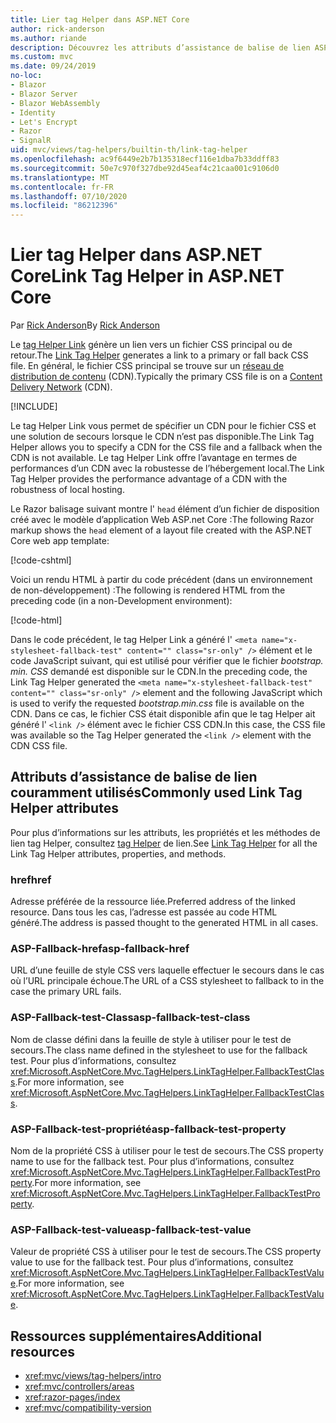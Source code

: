 ```yaml
---
title: Lier tag Helper dans ASP.NET Core
author: rick-anderson
ms.author: riande
description: Découvrez les attributs d’assistance de balise de lien ASP.NET Core et le rôle joué par chaque attribut lors de l’extension du comportement de la balise de lien HTML.
ms.custom: mvc
ms.date: 09/24/2019
no-loc:
- Blazor
- Blazor Server
- Blazor WebAssembly
- Identity
- Let's Encrypt
- Razor
- SignalR
uid: mvc/views/tag-helpers/builtin-th/link-tag-helper
ms.openlocfilehash: ac9f6449e2b7b135318ecf116e1dba7b33ddff83
ms.sourcegitcommit: 50e7c970f327dbe92d45eaf4c21caa001c9106d0
ms.translationtype: MT
ms.contentlocale: fr-FR
ms.lasthandoff: 07/10/2020
ms.locfileid: "86212396"
---
```

# <a name="link-tag-helper-in-aspnet-core"></a><span data-ttu-id="38c5e-103">Lier tag Helper dans ASP.NET Core</span><span class="sxs-lookup"><span data-stu-id="38c5e-103">Link Tag Helper in ASP.NET Core</span></span>

<span data-ttu-id="38c5e-104">Par [Rick Anderson](https://twitter.com/RickAndMSFT)</span><span class="sxs-lookup"><span data-stu-id="38c5e-104">By [Rick Anderson](https://twitter.com/RickAndMSFT)</span></span>

<span data-ttu-id="38c5e-105">Le [tag Helper Link](xref:Microsoft.AspNetCore.Mvc.TagHelpers.LinkTagHelper) génère un lien vers un fichier CSS principal ou de retour.</span><span class="sxs-lookup"><span data-stu-id="38c5e-105">The [Link Tag Helper](xref:Microsoft.AspNetCore.Mvc.TagHelpers.LinkTagHelper) generates a link to a primary or fall back CSS file.</span></span> <span data-ttu-id="38c5e-106">En général, le fichier CSS principal se trouve sur un [réseau de distribution de contenu](/office365/enterprise/content-delivery-networks#what-exactly-is-a-cdn) (CDN).</span><span class="sxs-lookup"><span data-stu-id="38c5e-106">Typically the primary CSS file is on a [Content Delivery Network](/office365/enterprise/content-delivery-networks#what-exactly-is-a-cdn) (CDN).</span></span>

[!INCLUDE[](~/includes/cdn.md)]

<span data-ttu-id="38c5e-107">Le tag Helper Link vous permet de spécifier un CDN pour le fichier CSS et une solution de secours lorsque le CDN n’est pas disponible.</span><span class="sxs-lookup"><span data-stu-id="38c5e-107">The Link Tag Helper allows you to specify a CDN for the CSS file and a fallback when the CDN is not available.</span></span> <span data-ttu-id="38c5e-108">Le tag Helper Link offre l’avantage en termes de performances d’un CDN avec la robustesse de l’hébergement local.</span><span class="sxs-lookup"><span data-stu-id="38c5e-108">The Link Tag Helper provides the performance advantage of a CDN with the robustness of local hosting.</span></span>

<span data-ttu-id="38c5e-109">Le Razor balisage suivant montre l' `head` élément d’un fichier de disposition créé avec le modèle d’application Web ASP.net Core :</span><span class="sxs-lookup"><span data-stu-id="38c5e-109">The following Razor markup shows the `head` element of a layout file created with the ASP.NET Core web app template:</span></span>

[!code-cshtml[](link-tag-helper/sample/_Layout.cshtml?name=snippet)]

<span data-ttu-id="38c5e-110">Voici un rendu HTML à partir du code précédent (dans un environnement de non-développement) :</span><span class="sxs-lookup"><span data-stu-id="38c5e-110">The following is rendered HTML from the preceding code (in a non-Development environment):</span></span>

[!code-html[](link-tag-helper/sample/HtmlPage1.html)]

<span data-ttu-id="38c5e-111">Dans le code précédent, le tag Helper Link a généré l' `<meta name="x-stylesheet-fallback-test" content="" class="sr-only" />` élément et le code JavaScript suivant, qui est utilisé pour vérifier que le fichier *bootstrap. min. CSS* demandé est disponible sur le CDN.</span><span class="sxs-lookup"><span data-stu-id="38c5e-111">In the preceding code, the Link Tag Helper generated the `<meta name="x-stylesheet-fallback-test" content="" class="sr-only" />` element and the following JavaScript which is used to verify the requested *bootstrap.min.css* file is available on the CDN.</span></span> <span data-ttu-id="38c5e-112">Dans ce cas, le fichier CSS était disponible afin que le tag Helper ait généré l' `<link />` élément avec le fichier CSS CDN.</span><span class="sxs-lookup"><span data-stu-id="38c5e-112">In this case, the CSS file was available so the Tag Helper generated the `<link />` element with the CDN CSS file.</span></span>

## <a name="commonly-used-link-tag-helper-attributes"></a><span data-ttu-id="38c5e-113">Attributs d’assistance de balise de lien couramment utilisés</span><span class="sxs-lookup"><span data-stu-id="38c5e-113">Commonly used Link Tag Helper attributes</span></span>

<span data-ttu-id="38c5e-114">Pour plus d’informations sur les attributs, les propriétés et les méthodes de lien tag Helper, consultez [tag Helper](xref:Microsoft.AspNetCore.Mvc.TagHelpers.LinkTagHelper) de lien.</span><span class="sxs-lookup"><span data-stu-id="38c5e-114">See [Link Tag Helper](xref:Microsoft.AspNetCore.Mvc.TagHelpers.LinkTagHelper)  for all the Link Tag Helper attributes, properties, and methods.</span></span>

### <a name="href"></a><span data-ttu-id="38c5e-115">href</span><span class="sxs-lookup"><span data-stu-id="38c5e-115">href</span></span>

<span data-ttu-id="38c5e-116">Adresse préférée de la ressource liée.</span><span class="sxs-lookup"><span data-stu-id="38c5e-116">Preferred address of the linked resource.</span></span> <span data-ttu-id="38c5e-117">Dans tous les cas, l’adresse est passée au code HTML généré.</span><span class="sxs-lookup"><span data-stu-id="38c5e-117">The address is passed thought to the generated HTML in all cases.</span></span>

### <a name="asp-fallback-href"></a><span data-ttu-id="38c5e-118">ASP-Fallback-href</span><span class="sxs-lookup"><span data-stu-id="38c5e-118">asp-fallback-href</span></span>

<span data-ttu-id="38c5e-119">URL d’une feuille de style CSS vers laquelle effectuer le secours dans le cas où l’URL principale échoue.</span><span class="sxs-lookup"><span data-stu-id="38c5e-119">The URL of a CSS stylesheet to fallback to in the case the primary URL fails.</span></span>

### <a name="asp-fallback-test-class"></a><span data-ttu-id="38c5e-120">ASP-Fallback-test-Class</span><span class="sxs-lookup"><span data-stu-id="38c5e-120">asp-fallback-test-class</span></span>

<span data-ttu-id="38c5e-121">Nom de classe défini dans la feuille de style à utiliser pour le test de secours.</span><span class="sxs-lookup"><span data-stu-id="38c5e-121">The class name defined in the stylesheet to use for the fallback test.</span></span> <span data-ttu-id="38c5e-122">Pour plus d’informations, consultez <xref:Microsoft.AspNetCore.Mvc.TagHelpers.LinkTagHelper.FallbackTestClass>.</span><span class="sxs-lookup"><span data-stu-id="38c5e-122">For more information, see <xref:Microsoft.AspNetCore.Mvc.TagHelpers.LinkTagHelper.FallbackTestClass>.</span></span>

### <a name="asp-fallback-test-property"></a><span data-ttu-id="38c5e-123">ASP-Fallback-test-propriété</span><span class="sxs-lookup"><span data-stu-id="38c5e-123">asp-fallback-test-property</span></span>

<span data-ttu-id="38c5e-124">Nom de la propriété CSS à utiliser pour le test de secours.</span><span class="sxs-lookup"><span data-stu-id="38c5e-124">The CSS property name to use for the fallback test.</span></span> <span data-ttu-id="38c5e-125">Pour plus d’informations, consultez <xref:Microsoft.AspNetCore.Mvc.TagHelpers.LinkTagHelper.FallbackTestProperty>.</span><span class="sxs-lookup"><span data-stu-id="38c5e-125">For more information, see <xref:Microsoft.AspNetCore.Mvc.TagHelpers.LinkTagHelper.FallbackTestProperty>.</span></span>

### <a name="asp-fallback-test-value"></a><span data-ttu-id="38c5e-126">ASP-Fallback-test-value</span><span class="sxs-lookup"><span data-stu-id="38c5e-126">asp-fallback-test-value</span></span>

<span data-ttu-id="38c5e-127">Valeur de propriété CSS à utiliser pour le test de secours.</span><span class="sxs-lookup"><span data-stu-id="38c5e-127">The CSS property value to use for the fallback test.</span></span> <span data-ttu-id="38c5e-128">Pour plus d’informations, consultez <xref:Microsoft.AspNetCore.Mvc.TagHelpers.LinkTagHelper.FallbackTestValue>.</span><span class="sxs-lookup"><span data-stu-id="38c5e-128">For more information, see <xref:Microsoft.AspNetCore.Mvc.TagHelpers.LinkTagHelper.FallbackTestValue>.</span></span>

## <a name="additional-resources"></a><span data-ttu-id="38c5e-129">Ressources supplémentaires</span><span class="sxs-lookup"><span data-stu-id="38c5e-129">Additional resources</span></span>

* <xref:mvc/views/tag-helpers/intro>
* <xref:mvc/controllers/areas>
* <xref:razor-pages/index>
* <xref:mvc/compatibility-version>
